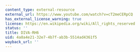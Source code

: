 ```yaml
---
content_type: external-resource
external_url: https://www.youtube.com/watch?v=cT2meCERpCQ
has_external_license_warning: true
license: https://en.wikipedia.org/wiki/All_rights_reserved
status: ''
title: DIVA-RH6
uid: 4a8a4e21-32e7-4b7f-ab3b-5514ad4361f5
wayback_url: ''
---
```

